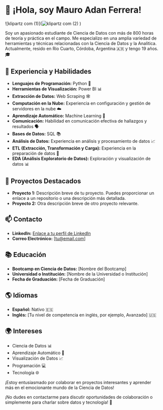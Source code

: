 # 👋 ¡Hola, soy Mauro Adan Ferrera!
![klipartz com (1)](![klipartz com (2)](https://github.com/mauroferrer/MauroFerrer/assets/100243583/b047b4f9-6915-4ca9-abe2-083849261ae5)
)


Soy un apasionado estudiante de Ciencia de Datos con más de 800 horas de teoría y práctica en el campo. Me especializo en una amplia variedad de herramientas y técnicas relacionadas con la Ciencia de Datos y la Analítica. Actualmente, resido en Rio Cuarto, Córdoba, Argentina 🇦🇷 y tengo 19 años. 🎓

## 🚀 Experiencia y Habilidades

- **Lenguajes de Programación:** Python 🐍
- **Herramientas de Visualización:** Power BI 📊
- **Extracción de Datos:** Web Scraping 🕸️
- **Computación en la Nube:** Experiencia en configuración y gestión de servidores en la nube ☁️
- **Aprendizaje Automático:** Machine Learning 🤖
- **Comunicación:** Habilidad en comunicación efectiva de hallazgos y resultados 🗣️
- **Bases de Datos:** SQL 📚
- **Análisis de Datos:** Experiencia en análisis y procesamiento de datos 📈
- **ETL (Extracción, Transformación y Carga):** Experiencia en la preparación de datos 🔄
- **EDA (Análisis Exploratorio de Datos):** Exploración y visualización de datos 📊

## 🌟 Proyectos Destacados

- **Proyecto 1:** Descripción breve de tu proyecto. Puedes proporcionar un enlace a un repositorio o una descripción más detallada.
- **Proyecto 2:** Otra descripción breve de otro proyecto relevante.

## 📫 Contacto

- **LinkedIn:** [Enlace a tu perfil de LinkedIn](URL_de_tu_perfil)
- **Correo Electrónico:** [tu@email.com]

## 📚 Educación

- **Bootcamp en Ciencia de Datos:** [Nombre del Bootcamp]
- **Universidad o Institución:** [Nombre de la Universidad o Institución]
- **Fecha de Graduación:** [Fecha de Graduación]

## 🌎 Idiomas

- **Español:** Nativo 🇪🇸
- **Inglés:** [Tu nivel de competencia en inglés, por ejemplo, Avanzado] 🇺🇸

## 🌍 Intereses

- Ciencia de Datos 📊
- Aprendizaje Automático 🤖
- Visualización de Datos 📈
- Programación 💻
- Tecnología 🌐

¡Estoy entusiasmado por colaborar en proyectos interesantes y aprender más en el emocionante mundo de la Ciencia de Datos!

¡No dudes en contactarme para discutir oportunidades de colaboración o simplemente para charlar sobre datos y tecnología! 📩

